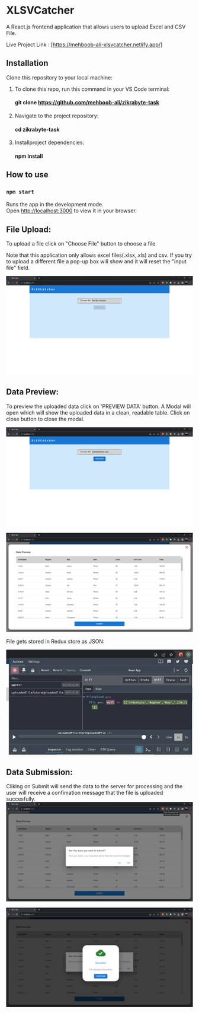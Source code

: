 # XLSVCatcher

A React.js frontend application that allows users to upload Excel and CSV File.

Live Project Link : [https://mehboob-ali-xlsvcatcher.netlify.app/]

## Installation

Clone this repository to your local machine:
1. To clone this repo, run this command in your VS Code terminal:
   #### git clone https://github.com/mehboob-ali/zikrabyte-task
2. Navigate to the project repository:
   #### cd zikrabyte-task
3. Installproject dependencies:
   #### npm install
   
## How to use

### `npm start`
Runs the app in the development mode.\
Open [http://localhost:3000](http://localhost:3000) to view it in your browser.

## File Upload: 
To upload a file click on "Choose File" button to choose a file.

Note that this application only allows excel files(.xlsx,.xls) and csv. If you try to upload a different file a pop-up box will show and it will reset the "input file" field.  

![Alt Text](screenshots/Screenshot%202023-10-03%20111746.png)

## Data Preview:
To preview the uploaded data click on 'PREVIEW DATA' button.
A Modal will open which will show the uploaded data in a clean, readable table.
Click on close button to close the modal.  

  

![Alt Text](screenshots/Screenshot%202023-10-03%20111759.png)  

![Alt Text](screenshots/Screenshot%202023-10-03%20111812.png)  

File gets stored in Redux store as JSON:  

![Alt Text](screenshots/Screenshot%202023-10-03%20111851.png)  

## Data Submission:
Cliking on Submit will send the data to the server for processing and the user will receive a confimation message that the file is uploaded succesfully.  
![Alt Text](screenshots/Screenshot%202023-10-03%20111909.png)  

![Alt Text](screenshots/Screenshot%202023-10-03%20111920.png)  




